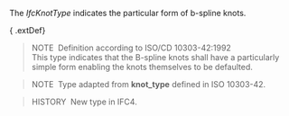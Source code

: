 The _IfcKnotType_ indicates the particular form of b-spline knots.

{ .extDef}
> NOTE&nbsp; Definition according to ISO/CD 10303-42:1992  
> This type indicates that the B-spline knots shall have a particularly simple form enabling the knots themselves to be defaulted.

> NOTE&nbsp; Type adapted from **knot_type** defined in ISO 10303-42.

> HISTORY&nbsp; New type in IFC4.
